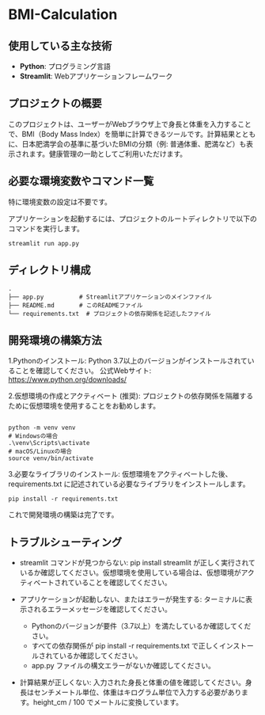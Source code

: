# BMI-Calculation

## 使用している主な技術

* **Python**: プログラミング言語
* **Streamlit**: Webアプリケーションフレームワーク

## プロジェクトの概要

このプロジェクトは、ユーザーがWebブラウザ上で身長と体重を入力することで、BMI（Body Mass Index）を簡単に計算できるツールです。計算結果とともに、日本肥満学会の基準に基づいたBMIの分類（例: 普通体重、肥満など）も表示されます。健康管理の一助としてご利用いただけます。

## 必要な環境変数やコマンド一覧

特に環境変数の設定は不要です。

アプリケーションを起動するには、プロジェクトのルートディレクトリで以下のコマンドを実行します。

```bash
streamlit run app.py

```


## ディレクトリ構成
```
.
├── app.py          # Streamlitアプリケーションのメインファイル
├── README.md       # このREADMEファイル
└── requirements.txt  # プロジェクトの依存関係を記述したファイル
```
## 開発環境の構築方法
1.Pythonのインストール:
Python 3.7以上のバージョンがインストールされていることを確認してください。
公式Webサイト: https://www.python.org/downloads/

2.仮想環境の作成とアクティベート (推奨):
プロジェクトの依存関係を隔離するために仮想環境を使用することをお勧めします。

```

python -m venv venv
# Windowsの場合
.\venv\Scripts\activate
# macOS/Linuxの場合
source venv/bin/activate
```
3.必要なライブラリのインストール:
仮想環境をアクティベートした後、requirements.txt に記述されている必要なライブラリをインストールします。

```
pip install -r requirements.txt
```
これで開発環境の構築は完了です。

## トラブルシューティング
- streamlit コマンドが見つからない:
pip install streamlit が正しく実行されているか確認してください。仮想環境を使用している場合は、仮想環境がアクティベートされていることを確認してください。

- アプリケーションが起動しない、またはエラーが発生する:
ターミナルに表示されるエラーメッセージを確認してください。

  - Pythonのバージョンが要件（3.7以上）を満たしているか確認してください。
  - すべての依存関係が pip install -r requirements.txt で正しくインストールされているか確認してください。
  - app.py ファイルの構文エラーがないか確認してください。
- 計算結果が正しくない:
入力された身長と体重の値を確認してください。身長はセンチメートル単位、体重はキログラム単位で入力する必要があります。height_cm / 100 でメートルに変換しています。
